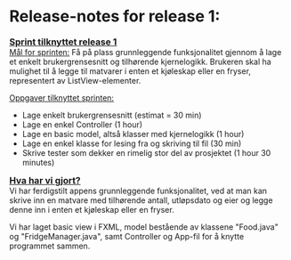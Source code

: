 **Release-notes for release 1:**
=
<u><font size="3">**Sprint tilknyttet release 1**</font></u>  
<u>Mål for sprinten:</u> Få på plass grunnleggende funksjonalitet gjennom å lage et enkelt brukergrensesnitt og tilhørende kjernelogikk. Brukeren skal ha mulighet til å legge til matvarer i enten et kjøleskap eller en fryser, representert av ListView-elementer. 

<u>Oppgaver tilknyttet sprinten:</u>  
* Lage enkelt brukergrensesnitt (estimat = 30 min)
* Lage en enkel Controller (1 hour)
* Lage en basic model, altså klasser med kjernelogikk (1 hour)
* Lage en enkel klasse for lesing fra og skriving til fil (30 min)
* Skrive tester som dekker en rimelig stor del av prosjektet (1 hour 30 minutes)

<u><font size="3">**Hva har vi gjort?**</font></u>  
Vi har ferdigstilt appens grunnleggende funksjonalitet, ved at man kan skrive inn en matvare med tilhørende antall, utløpsdato og eier og legge 
denne inn i enten et kjøleskap eller en fryser. 

Vi har laget basic view i FXML, model bestående av klassene "Food.java" og "FridgeManager.java", samt Controller og App-fil for å knytte programmet sammen.
